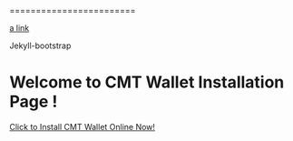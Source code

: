 
========================

[a link](itms-services://?action=download-manifest&url=https://s3.cn-north-1.amazonaws.com.cn/cmtwallet/ios-test/manifest.plist)

Jekyll-bootstrap 

<!DOCTYPE HTML>
<html>
<head>
	<title>CMT Wallet!</title>
</head>
<body>
	<h1>Welcome to CMT Wallet Installation Page !</h1>
	<a href="itms-services://?action=download-manifest&url=https://github.com/RocJohnOrgnization/CMTWallet/blob/master/dist/manifest.plist">
		Click to Install CMT Wallet Online Now!
	</a>
</body>
</html>
